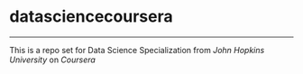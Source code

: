 # datasciencecoursera
----

This is a repo set for Data Science Specialization from _John Hopkins University_ on _Coursera_
